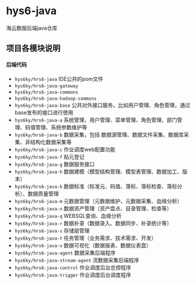 # hys6-java
海云数服后端java仓库

## 项目各模块说明

#### 后端代码
- `hys6ky/hrs6-java` IDE公共的pom文件
- `hys6ky/hrs6-java-gateway`
- `hys6ky/hrs6-java-commons`
- `hys6ky/hrs6-java-hadoop-commons`
- `hys6ky/hrs6-java-base` 公共对外接口服务，比如用户管理、角色管理，通过base发布的接口进行使用
- `hys6ky/hrs6-java-a` 系统管理，用户管理、菜单管理、角色管理、部门管理、码值管理、系统参数维护等
- `hys6ky/hrs6-java-b` 数据采集，包括 数据源管理、数据文件采集、数据库采集、非结构化数据采集等
- `hys6ky/hrs6-java-c` 作业调度web配置功能
- `hys6ky/hrs6-java-f` 贴元登记
- `hys6ky/hrs6-java-g` 数据服务接口
- `hys6ky/hrs6-java-h` 数据建模（模型结构管理、模型表管理、数据加工、版本）
- `hys6ky/hrs6-java-k` 数据标准（标准元、码值、落标、落标检查、落标分析）、数据质量管理
- `hys6ky/hrs6-java-m` 元数据管理（元数据维护、元数据采集、血缘分析）
- `hys6ky/hrs6-java-n` 数据资产管理（资产盘点、目录管理、检查等）
- `hys6ky/hrs6-java-q` WEBSQL查询、血缘分析
- `hys6ky/hrs6-java-r` 数据补录（数据录入、数据同步、补录统计等）
- `hys6ky/hrs6-java-s` 存储层管理
- `hys6ky/hrs6-java-t` 任务管理（业务需求、技术需求、开发）
- `hys6ky/hrs6-java-v` 数据可视化（数据报表、数据仪表盘）
- `hys6ky/hrs6-java-agent` 数据采集后端程序
- `hys6ky/hrs6-java-stream-agent` 流数据采集后端程序
- `hys6ky/hrs6-java-control` 作业调度后台总控程序
- `hys6ky/hrs6-java-trigger` 作业调度后台调度程序
